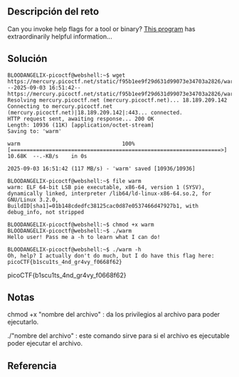 ## Descripción del reto
Can you invoke help flags for a tool or binary? [This program](https://mercury.picoctf.net/static/f95b1ee9f29d631d99073e34703a2826/warm) has extraordinarily helpful information...

## Solución
```
BLOODANGELIX-picoctf@webshell:~$ wget https://mercury.picoctf.net/static/f95b1ee9f29d631d99073e34703a2826/warm
--2025-09-03 16:51:42--  https://mercury.picoctf.net/static/f95b1ee9f29d631d99073e34703a2826/warm
Resolving mercury.picoctf.net (mercury.picoctf.net)... 18.189.209.142
Connecting to mercury.picoctf.net (mercury.picoctf.net)|18.189.209.142|:443... connected.
HTTP request sent, awaiting response... 200 OK
Length: 10936 (11K) [application/octet-stream]
Saving to: 'warm'

warm                                100%[==================================================================>]  10.68K  --.-KB/s    in 0s      

2025-09-03 16:51:42 (117 MB/s) - 'warm' saved [10936/10936]

BLOODANGELIX-picoctf@webshell:~$ file warm
warm: ELF 64-bit LSB pie executable, x86-64, version 1 (SYSV), dynamically linked, interpreter /lib64/ld-linux-x86-64.so.2, for GNU/Linux 3.2.0, BuildID[sha1]=01b148cdedfc38125cac0d87e0537466d47927b1, with debug_info, not stripped

BLOODANGELIX-picoctf@webshell:~$ chmod +x warm
BLOODANGELIX-picoctf@webshell:~$ ./warm
Hello user! Pass me a -h to learn what I can do!

BLOODANGELIX-picoctf@webshell:~$ ./warm -h
Oh, help? I actually don't do much, but I do have this flag here: picoCTF{b1scu1ts_4nd_gr4vy_f0668f62}
```

picoCTF{b1scu1ts_4nd_gr4vy_f0668f62}
## Notas
chmod +x "nombre del archivo" : da los privilegios al archivo para poder ejecutarlo.

./"nombre del archivo" : este comando sirve para si el archivo es ejecutable poder ejecutar el archivo.

## Referencia